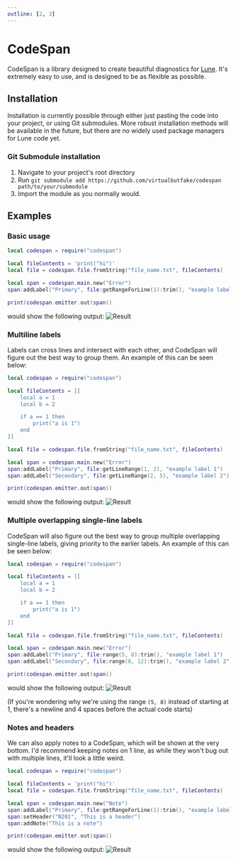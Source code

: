 ```yaml
---
outline: [2, 3]
---
```


# CodeSpan

CodeSpan is a library designed to create beautiful diagnostics for [Lune](https://github.com/filiptibell/lune).
It's extremely easy to use, and is designed to be as flexible as possible.

## Installation

Installation is currently possible through either just pasting the code into your project, or using Git submodules.
More robust installation methods will be available in the future, but there are no widely used package managers for Lune code yet.

### Git Submodule installation

1. Navigate to your project's root directory
2. Run `git submodule add https://github.com/virtualbutfake/codespan path/to/your/submodule`
3. Import the module as you normally would.

## Examples

### Basic usage

```lua
local codespan = require("codespan")

local fileContents = 'print("hi")'
local file = codespan.file.fromString("file_name.txt", fileContents)

local span = codespan.main.new("Error")
span:addLabel("Primary", file:getRangeForLine(1):trim(), "example label")

print(codespan.emitter.out(span))
```

would show the following output:
![Result](https://cdn.tijne.net/geeUyeDEe4sL/direct)

### Multiline labels

Labels can cross lines and intersect with each other, and CodeSpan will figure out the best way to group them.
An example of this can be seen below:

```lua
local codespan = require("codespan")

local fileContents = [[
    local a = 1
    local b = 2

    if a == 1 then
        print("a is 1")
    end
]]

local file = codespan.file.fromString("file_name.txt", fileContents)

local span = codespan.main.new("Error")
span:addLabel("Primary", file:getLineRange(1, 2), "example label 1")
span:addLabel("Secondary", file:getLineRange(2, 5), "example label 2")

print(codespan.emitter.out(span))
```

would show the following output:
![Result](https://cdn.tijne.net/C7uV4poDrO1t/direct)

### Multiple overlapping single-line labels

CodeSpan will also figure out the best way to group multiple overlapping single-line labels, giving priority to the earlier labels.
An example of this can be seen below:

```lua
local codespan = require("codespan")

local fileContents = [[
    local a = 1
    local b = 2

    if a == 1 then
        print("a is 1")
    end
]]

local file = codespan.file.fromString("file_name.txt", fileContents)

local span = codespan.main.new("Error")
span:addLabel("Primary", file:range(5, 8):trim(), "example label 1")
span:addLabel("Secondary", file:range(8, 12):trim(), "example label 2")

print(codespan.emitter.out(span))
```

would show the following output:
![Result](https://cdn.tijne.net/c8qtTHXxjP6i/direct)

(If you're wondering why we're using the range `(5, 8)` instead of starting at 1, there's a newline and 4 spaces before the actual code starts)

### Notes and headers

We can also apply notes to a CodeSpan, which will be shown at the very bottom. I'd recommend keeping notes on 1 line, as while they won't bug out with multiple lines, it'll look a little weird.

```lua
local codespan = require("codespan")

local fileContents = 'print("hi")'
local file = codespan.file.fromString("file_name.txt", fileContents)

local span = codespan.main.new("Note")
span:addLabel("Primary", file:getRangeForLine(1):trim(), "example label")
span:setHeader("N201", "This is a header")
span:addNote("This is a note")

print(codespan.emitter.out(span))
```

would show the following output:
![Result](https://cdn.tijne.net/8Z3NWHiNeIwx/direct)
